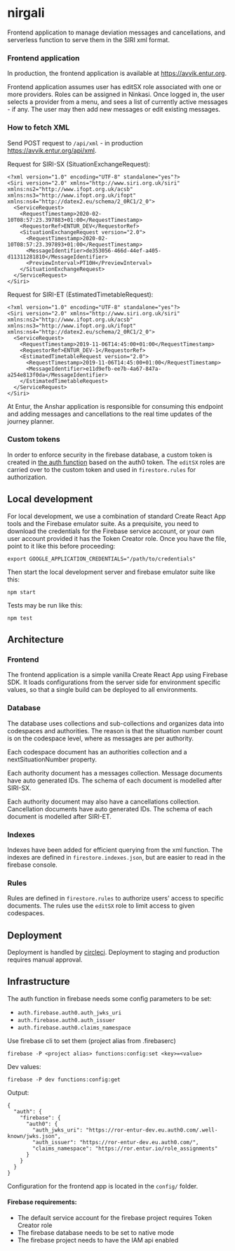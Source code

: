 # nirgali

Frontend application to manage deviation messages and cancellations, and serverless function to serve them in the SIRI xml format.

### Frontend application

In production, the frontend application is available at https://avvik.entur.org.

Frontend application assumes user has editSX role associated with one or more providers. Roles can be assigned in Ninkasi. Once logged in, the user selects a provider from a menu, and sees a list of currently active messages - if any. The user may then add new messages or edit existing messages.

### How to fetch XML

Send POST request to `/api/xml` -  in production https://avvik.entur.org/api/xml.

Request for SIRI-SX (SituationExchangeRequest):

    <?xml version="1.0" encoding="UTF-8" standalone="yes"?>
    <Siri version="2.0" xmlns="http://www.siri.org.uk/siri" xmlns:ns2="http://www.ifopt.org.uk/acsb" xmlns:ns3="http://www.ifopt.org.uk/ifopt" xmlns:ns4="http://datex2.eu/schema/2_0RC1/2_0">
      <ServiceRequest>
        <RequestTimestamp>2020-02-10T08:57:23.397883+01:00</RequestTimestamp>
        <RequestorRef>ENTUR_DEV</RequestorRef>
        <SituationExchangeRequest version="2.0">
          <RequestTimestamp>2020-02-10T08:57:23.397893+01:00</RequestTimestamp>
          <MessageIdentifier>de353056-466d-44ef-a405-d11311281810</MessageIdentifier>
          <PreviewInterval>PT10H</PreviewInterval>
        </SituationExchangeRequest>
      </ServiceRequest>
    </Siri>

Request for SIRI-ET (EstimatedTimetableRequest):

    <?xml version="1.0" encoding="UTF-8" standalone="yes"?>
    <Siri version="2.0" xmlns="http://www.siri.org.uk/siri" xmlns:ns2="http://www.ifopt.org.uk/acsb" xmlns:ns3="http://www.ifopt.org.uk/ifopt" xmlns:ns4="http://datex2.eu/schema/2_0RC1/2_0">
      <ServiceRequest>
        <RequestTimestamp>2019-11-06T14:45:00+01:00</RequestTimestamp>
        <RequestorRef>ENTUR_DEV-1</RequestorRef>
        <EstimatedTimetableRequest version="2.0">
          <RequestTimestamp>2019-11-06T14:45:00+01:00</RequestTimestamp>
          <MessageIdentifier>e11d9efb-ee7b-4a67-847a-a254e813f0da</MessageIdentifier>
        </EstimatedTimetableRequest>
      </ServiceRequest>
    </Siri>

At Entur, the Anshar application is responsible for consuming this endpoint and adding messages and cancellations to the real time updates of the journey planner.

### Custom tokens

In order to enforce security in the firebase database, a custom token is created in [the auth function](functions/auth) based on the auth0 token. The `editSX` roles are carried over to the custom token and used in `firestore.rules` for authorization.

## Local development

For local development, we use a combination of standard Create React App tools and the Firebase emulator suite. As a prequisite, you need to download the credentials for the Firebase service account, or your own user account provided it has the Token Creator role. Once you have the file, point to it like this before proceeding:

    export GOOGLE_APPLICATION_CREDENTIALS="/path/to/credentials"

Then start the local development server and firebase emulator suite like this:

    npm start

Tests may be run like this:

    npm test

## Architecture

### Frontend

The frontend application is a simple vanilla Create React App using Firebase SDK. It loads configurations from the server side for environment specific values, so that a single build can be deployed to all environments.

### Database

The database uses collections and sub-collections and organizes data into codespaces and authorities. The reason is that the situation number count is on the codespace level, where as messages are per authority.

Each codespace document has an authorities collection and a nextSituationNumber property.

Each authority document has a messages collection. Message documents have auto generated IDs. The schema of each document is modelled after SIRI-SX.

Each authority document may also have a cancellations collection. Cancellation documents have auto generated IDs. The schema of each document is modelled after SIRI-ET.

### Indexes

Indexes have been added for efficient querying from the xml function. The indexes are defined in `firestore.indexes.json`, but are easier to read in the firebase console.

### Rules

Rules are defined in `firestore.rules` to authorize users' access to specific documents. The rules use the `editSX` role to limit access to given codespaces.

## Deployment

Deployment is handled by [circleci](https://app.circleci.com/pipelines/github/entur/deviation-messages). Deployment to staging and production requires manual approval.

## Infrastructure

The auth function in firebase needs some config parameters to be set:

* `auth.firebase.auth0.auth_jwks_uri`
* `auth.firebase.auth0.auth_issuer`
* `auth.firebase.auth0.claims_namespace`

Use firebase cli to set them (project alias from .firebaserc)

    firebase -P <project alias> functions:config:set <key>=<value>

Dev values:

    firebase -P dev functions:config:get

Output:

    {
      "auth": {
        "firebase": {
          "auth0": {
            "auth_jwks_uri": "https://ror-entur-dev.eu.auth0.com/.well-known/jwks.json",
            "auth_issuer": "https://ror-entur-dev.eu.auth0.com/",
            "claims_namespace": "https://ror.entur.io/role_assignments"
          }
        }
      }
    }


Configuration for the frontend app is located in the `config/` folder.

#### Firebase requirements:

* The default service account for the firebase project requires Token Creator role
* The firebase database needs to be set to native mode
* The firebase project needs to have the IAM api enabled

